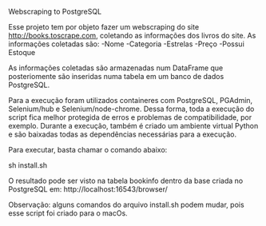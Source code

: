 Webscraping to PostgreSQL

Esse projeto tem por objeto fazer um webscraping do site http://books.toscrape.com, coletando as informações dos livros do site. As informações coletadas são:
-Nome
-Categoria
-Estrelas
-Preço
-Possui Estoque

As informações coletadas são armazenadas num DataFrame que posteriomente são inseridas numa tabela em um banco de dados PostgreSQL.

Para a execução foram utilizados containeres com PostgreSQL, PGAdmin, Selenium/hub e Selenium/node-chrome. Dessa forma, toda a execução do script fica melhor protegida de erros e problemas de compatibilidade, por exemplo. Durante a execução, também é criado um ambiente virtual Python e são baixadas todas as dependências necessárias para a execução.

Para executar, basta chamar o comando abaixo:

sh install.sh

O resultado pode ser visto na tabela bookinfo dentro da base criada no PostgreSQL em:
http://localhost:16543/browser/

Observação: alguns comandos do arquivo install.sh podem mudar, pois esse script foi criado para o macOs.